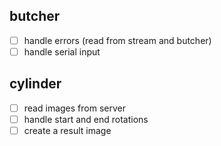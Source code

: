 ##  butcher

- [ ] handle errors (read from stream and butcher)
- [ ] handle serial input

## cylinder
- [ ] read images from server
- [ ] handle start and end rotations
- [ ] create a result image
